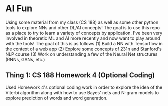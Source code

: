 # AI Fun
Using some material from my class (CS 188) as well as some other python tools to explore NNs and other DL/AI concepts!
The goal is to use this repo as a place to try to learn a variety of concepts by application. I've been very involved in theoretic ML and AI more recently
and now want to play around with the tools! The goal of this is as follows 
(1) Build a NN with Tensorflow in the context of a web app
(2) Explore some concepts of 231n and Stanford's NLP course
(3) Work on understanding a few of the Neural Net structures (RNNs, GANs, etc.)

## Thing 1: CS 188 Homework 4 (Optional Coding)
Used Homework 4's optional coding work in order to explore the idea of the Viterbi algorithm along with how to use Bayes' nets and N-gram models to explore prediction of words and word generation. 
